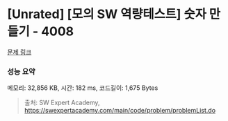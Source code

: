 # [Unrated] [모의 SW 역량테스트] 숫자 만들기 - 4008 

[문제 링크](https://swexpertacademy.com/main/code/problem/problemDetail.do?contestProbId=AWIeRZV6kBUDFAVH) 

### 성능 요약

메모리: 32,856 KB, 시간: 182 ms, 코드길이: 1,675 Bytes



> 출처: SW Expert Academy, https://swexpertacademy.com/main/code/problem/problemList.do